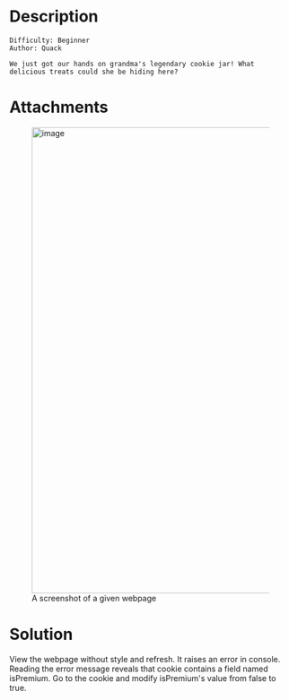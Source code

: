 # Description
```
Difficulty: Beginner
Author: Quack

We just got our hands on grandma's legendary cookie jar! What delicious treats could she be hiding here?
```

# Attachments
<figure>
  <img width="1609" height="832" alt="image" src="https://github.com/user-attachments/assets/a0acd3e7-0fa5-4d4c-986d-cbf1385bcc39" />
  <figcaption>A screenshot of a given webpage</figcaption>
</figure>

# Solution
View the webpage without style and refresh. It raises an error in console. 
Reading the error message reveals that cookie contains a field named isPremium.
Go to the cookie and modify isPremium's value from false to true.
